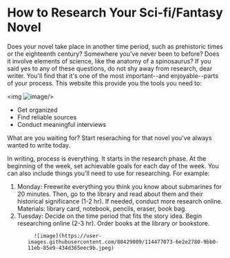 <!DOCTYPE html>
<html>
  <head>
    <title>How To Research Your Sci-fi/Fantasy Novel</title>   
  </head>
  
  </body>
        <h1>How to Research Your Sci-fi/Fantasy Novel</h1>
        <p>Does your novel take place in another time period, such as prehistoric times or the eighteenth century? Somewhere you've never been to before? Does it involve elements of science, like the anatomy of a spinosaurus? If you said yes to any of these questions, do not shy away from research, dear writer. You'll find that it's one of the most important--and enjoyable--parts of your process. This website this provide you the tools you need to:
  
  <img ![image](https://user-images.githubusercontent.com/80429009/114476193-a7659800-9bae-11eb-8fd0-52468bbc45e7.jpeg)/>
  
  <ul>
  <li>Get organized</li>
  <li>Find reliable sources</li>
  <li>Conduct meaningful interviews</li>
  </ul>
  
  <p>What are you waiting for? Start reseraching for that novel you've always wanted to write today. </p> 
        
  
  </body>
  </html>


<!DOCTYPE html>
<html>
  <head>
    <title>Get Organized</title>   
  </head>
  
  </body>
         <p>In writing, process is everything. It starts in the research phase. At the beginning of the week, set achievable goals for each day of the week. You can also include things you'll need to use for researching. For example:
  <ol>
    <li>Monday: Freewrite everything you think you know about submarines for 20 minutes. Then, go to the library and read about them and their historical significance (1-2 hr). If needed, conduct more research online. Materials: library card, notebook, pencils, eraser, book bag. </li>
    <li>Tuesday: Decide on the time period that fits the story idea. Begin researching online (2-3 hr). Order books at the library or bookstore. </li>
    <ol>
      
      ![image](https://user-images.githubusercontent.com/80429009/114477073-6e2e2780-9bb0-11eb-85e9-434d365eec9b.jpeg)

  
